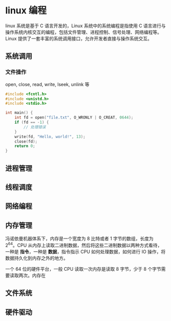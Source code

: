 # linux 编程
linux 系统是基于 C 语言开发的，Linux 系统中的系统编程是指使用 C 语言进行与操作系统内核交互的编程，包括文件管理、进程控制、信号处理、网络编程等。Linux 提供了一套丰富的系统调用接口，允许开发者直接与操作系统交互。

## 系统调用

### 文件操作
open, close, read, write, lseek, unlink 等
```c
#include <fcntl.h>
#include <unistd.h>
#include <stdio.h>

int main() {
    int fd = open("file.txt", O_WRONLY | O_CREAT, 0644);
    if (fd == -1) {
        // 处理错误
    }
    write(fd, "Hello, world!", 13);
    close(fd);
    return 0;
}

```

## 进程管理

## 线程调度

## 网络编程

## 内存管理
冯诺依曼机器体系下，内存是一个宽度为 8 比特或者 1 字节的数组，长度为 2<sup>64</sup>。CPU 从内存上读取二进制数据，然后将这些二进制数据以两种方式看待，一种是 **指令**，一种是 **数据**，指令指示 CPU 如何处理数据，如何进行 IO 操作，将数据持久化到内存之外的地方。

一个 64 位的硬件平台，一般 CPU 读取一次内存是读取 8 字节，少于 8 个字节需要读取两次。内存在

## 文件系统

## 硬件驱动

